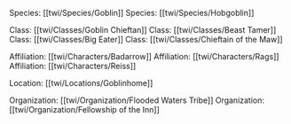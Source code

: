 Species: [[twi/Species/Goblin]]
Species: [[twi/Species/Hobgoblin]]

Class: [[twi/Classes/Goblin Chieftan]]
Class: [[twi/Classes/Beast Tamer]]
Class: [[twi/Classes/Big Eater]]
Class: [[twi/Classes/Chieftain of the Maw]]

Affiliation: [[twi/Characters/Badarrow]]
Affiliation: [[twi/Characters/Rags]]
Affiliation: [[twi/Characters/Reiss]]

Location: [[twi/Locations/Goblinhome]]

Organization: [[twi/Organization/Flooded Waters Tribe]]
Organization: [[twi/Organization/Fellowship of the Inn]]
